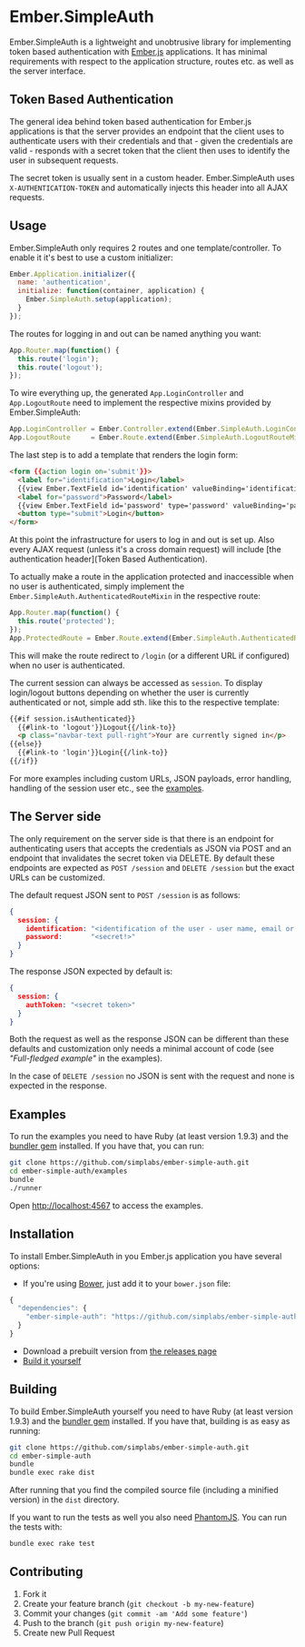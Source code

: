 #  Ember.SimpleAuth

Ember.SimpleAuth is a lightweight and unobtrusive library for implementing
token based authentication with [Ember.js](http://emberjs.com) applications. It
has minimal requirements with respect to the application structure, routes etc.
as well as the server interface.

## Token Based Authentication

The general idea behind token based authentication for Ember.js applications is
that the server provides an endpoint that the client uses to authenticate users
with their credentials and that - given the credentials are valid - responds
with a secret token that the client then uses to identify the user in
subsequent requests.

The secret token is usually sent in a custom header. Ember.SimpleAuth
uses ```X-AUTHENTICATION-TOKEN``` and automatically injects this header into
all AJAX requests.

## Usage

Ember.SimpleAuth only requires 2 routes and one template/controller. To enable
it it's best to use a custom initializer:

```js
Ember.Application.initializer({
  name: 'authentication',
  initialize: function(container, application) {
    Ember.SimpleAuth.setup(application);
  }
});
```

The routes for logging in and out can be named anything you want:

```js
App.Router.map(function() {
  this.route('login');
  this.route('logout');
});
```

To wire everything up, the generated ```App.LoginController``` and
```App.LogoutRoute``` need to implement the respective mixins provided by
Ember.SimpleAuth:

```js
App.LoginController = Ember.Controller.extend(Ember.SimpleAuth.LoginControllerMixin);
App.LogoutRoute     = Ember.Route.extend(Ember.SimpleAuth.LogoutRouteMixin);
```

The last step is to add a template that renders the login form:

```html
<form {{action login on='submit'}}>
  <label for="identification">Login</label>
  {{view Ember.TextField id='identification' valueBinding='identification' placeholder='Enter Login'}}
  <label for="password">Password</label>
  {{view Ember.TextField id='password' type='password' valueBinding='password' placeholder='Enter Password'}}
  <button type="submit">Login</button>
</form>
```
At this point the infrastructure for users to log in and out is set up. Also
every AJAX request (unless it's a cross domain request) will include
[the authentication header](Token Based Authentication).

To actually make a route in the application protected and inaccessible when no
user is authenticated, simply implement the
```Ember.SimpleAuth.AuthenticatedRouteMixin``` in the respective route:

```js
App.Router.map(function() {
  this.route('protected');
});
App.ProtectedRoute = Ember.Route.extend(Ember.SimpleAuth.AuthenticatedRouteMixin);
```

This will make the route redirect to ```/login``` (or a different URL if
configured) when no user is authenticated.

The current session can always be accessed as ```session```. To display
login/logout buttons depending on whether the user is currently authenticated
or not, simple add sth. like this to the respective template:

```html
{{#if session.isAuthenticated}}
  {{#link-to 'logout'}}Logout{{/link-to}}
  <p class="navbar-text pull-right">Your are currently signed in</p>
{{else}}
  {{#link-to 'login'}}Login{{/link-to}}
{{/if}}
```

For more examples including custom URLs, JSON payloads, error handling,
handling of the session user etc., see the [examples](#examples).

## The Server side

The only requirement on the server side is that there is an endpoint for
authenticating users that accepts the credentials as JSON via POST and an
endpoint that invalidates the secret token via DELETE. By default these
endpoints are expected as ```POST /session``` and ```DELETE /session``` but the
exact URLs can be customized.

The default request JSON sent to ```POST /session``` is as follows:

```json
{
  session: {
    identification: "<identification of the user - user name, email or whatever your server expects>",
    password:       "<secret!>"
  }
}
```

The response JSON expected by default is:

```json
{
  session: {
    authToken: "<secret token>"
  }
}
```

Both the request as well as the response JSON can be different than these
defaults and customization only needs a minimal account of code (see
_"Full-fledged example"_ in the examples).

In the case of ```DELETE /session``` no JSON is sent with the request and none
is expected in the response.

## Examples

To run the examples you need to have Ruby (at least version 1.9.3) and the
[bundler gem](http://bundler.io) installed. If you have that, you can run:

```bash
git clone https://github.com/simplabs/ember-simple-auth.git
cd ember-simple-auth/examples
bundle
./runner
```

Open [http://localhost:4567](http://localhost:4567) to access the examples.

## Installation

To install Ember.SimpleAuth in you Ember.js application you have several
options:

* If you're using [Bower](http://bower.io), just add it to your
  ```bower.json``` file:

```js
{
  "dependencies": {
    "ember-simple-auth": "https://github.com/simplabs/ember-simple-auth-component.git"
  }
}
```

* Download a prebuilt version from
  [the releases page](https://github.com/simplabs/ember-simple-auth/releases)
* [Build it yourself](#building)

## Building

To build Ember.SimpleAuth yourself you need to have Ruby (at least version
1.9.3) and the [bundler gem](http://bundler.io) installed. If you have that,
building is as easy as running:

```bash
git clone https://github.com/simplabs/ember-simple-auth.git
cd ember-simple-auth
bundle
bundle exec rake dist
```

After running that you find the compiled source file (including a minified
version) in the ```dist``` directory.

If you want to run the tests as well you also need
[PhantomJS](http://phantomjs.org). You can run the tests with:

```bash
bundle exec rake test
```

## Contributing

1. Fork it
2. Create your feature branch (`git checkout -b my-new-feature`)
3. Commit your changes (`git commit -am 'Add some feature'`)
4. Push to the branch (`git push origin my-new-feature`)
5. Create new Pull Request
